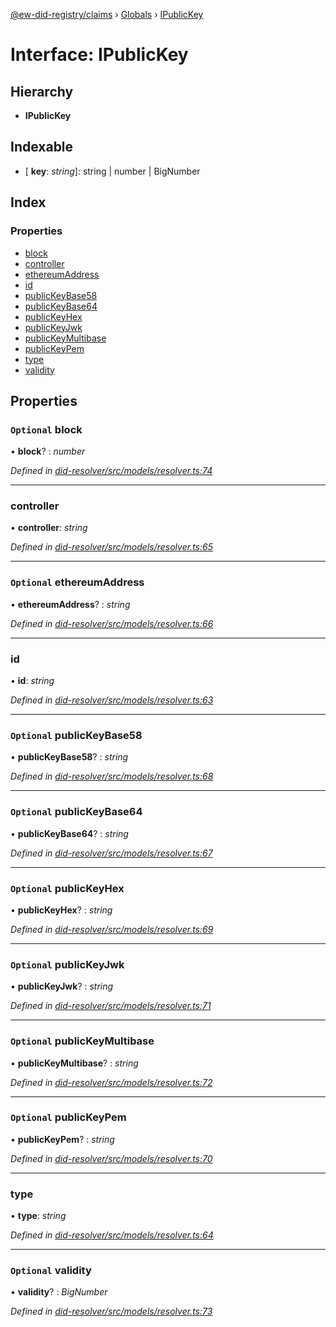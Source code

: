 [@ew-did-registry/claims](../README.md) › [Globals](../globals.md) › [IPublicKey](ipublickey.md)

# Interface: IPublicKey

## Hierarchy

* **IPublicKey**

## Indexable

* \[ **key**: *string*\]: string | number | BigNumber

## Index

### Properties

* [block](ipublickey.md#optional-block)
* [controller](ipublickey.md#controller)
* [ethereumAddress](ipublickey.md#optional-ethereumaddress)
* [id](ipublickey.md#id)
* [publicKeyBase58](ipublickey.md#optional-publickeybase58)
* [publicKeyBase64](ipublickey.md#optional-publickeybase64)
* [publicKeyHex](ipublickey.md#optional-publickeyhex)
* [publicKeyJwk](ipublickey.md#optional-publickeyjwk)
* [publicKeyMultibase](ipublickey.md#optional-publickeymultibase)
* [publicKeyPem](ipublickey.md#optional-publickeypem)
* [type](ipublickey.md#type)
* [validity](ipublickey.md#optional-validity)

## Properties

### `Optional` block

• **block**? : *number*

*Defined in [did-resolver/src/models/resolver.ts:74](https://github.com/energywebfoundation/ew-did-registry/blob/b1d68b0/packages/did-resolver/src/models/resolver.ts#L74)*

___

###  controller

• **controller**: *string*

*Defined in [did-resolver/src/models/resolver.ts:65](https://github.com/energywebfoundation/ew-did-registry/blob/b1d68b0/packages/did-resolver/src/models/resolver.ts#L65)*

___

### `Optional` ethereumAddress

• **ethereumAddress**? : *string*

*Defined in [did-resolver/src/models/resolver.ts:66](https://github.com/energywebfoundation/ew-did-registry/blob/b1d68b0/packages/did-resolver/src/models/resolver.ts#L66)*

___

###  id

• **id**: *string*

*Defined in [did-resolver/src/models/resolver.ts:63](https://github.com/energywebfoundation/ew-did-registry/blob/b1d68b0/packages/did-resolver/src/models/resolver.ts#L63)*

___

### `Optional` publicKeyBase58

• **publicKeyBase58**? : *string*

*Defined in [did-resolver/src/models/resolver.ts:68](https://github.com/energywebfoundation/ew-did-registry/blob/b1d68b0/packages/did-resolver/src/models/resolver.ts#L68)*

___

### `Optional` publicKeyBase64

• **publicKeyBase64**? : *string*

*Defined in [did-resolver/src/models/resolver.ts:67](https://github.com/energywebfoundation/ew-did-registry/blob/b1d68b0/packages/did-resolver/src/models/resolver.ts#L67)*

___

### `Optional` publicKeyHex

• **publicKeyHex**? : *string*

*Defined in [did-resolver/src/models/resolver.ts:69](https://github.com/energywebfoundation/ew-did-registry/blob/b1d68b0/packages/did-resolver/src/models/resolver.ts#L69)*

___

### `Optional` publicKeyJwk

• **publicKeyJwk**? : *string*

*Defined in [did-resolver/src/models/resolver.ts:71](https://github.com/energywebfoundation/ew-did-registry/blob/b1d68b0/packages/did-resolver/src/models/resolver.ts#L71)*

___

### `Optional` publicKeyMultibase

• **publicKeyMultibase**? : *string*

*Defined in [did-resolver/src/models/resolver.ts:72](https://github.com/energywebfoundation/ew-did-registry/blob/b1d68b0/packages/did-resolver/src/models/resolver.ts#L72)*

___

### `Optional` publicKeyPem

• **publicKeyPem**? : *string*

*Defined in [did-resolver/src/models/resolver.ts:70](https://github.com/energywebfoundation/ew-did-registry/blob/b1d68b0/packages/did-resolver/src/models/resolver.ts#L70)*

___

###  type

• **type**: *string*

*Defined in [did-resolver/src/models/resolver.ts:64](https://github.com/energywebfoundation/ew-did-registry/blob/b1d68b0/packages/did-resolver/src/models/resolver.ts#L64)*

___

### `Optional` validity

• **validity**? : *BigNumber*

*Defined in [did-resolver/src/models/resolver.ts:73](https://github.com/energywebfoundation/ew-did-registry/blob/b1d68b0/packages/did-resolver/src/models/resolver.ts#L73)*
